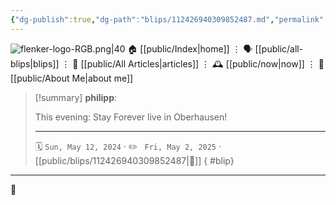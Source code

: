 ```yaml
---
{"dg-publish":true,"dg-path":"blips/112426940309852487.md","permalink":"/blips/112426940309852487/","title":"philipp on mastodon @ 2024-05-12"}
---
```



<div class="transclusion internal-embed is-loaded"><div class="markdown-embed">




![flenker-logo-RGB.png|40](/img/user/attachments/flenker-logo-RGB.png)
🏠 [[public/Index\|home]]  ⋮ 🗣️ [[public/all-blips\|blips]] ⋮  📝 [[public/All Articles\|articles]]  ⋮ 🕰️ [[public/now\|now]] ⋮ 🪪 [[public/About Me\|about me]]


</div></div>


> [!summary] **philipp**:
>
> This evening: Stay Forever live in Oberhausen!
> - - -
>
> 🗓️ <code>Sun, May 12, 2024</code>  · ✏️ <code> Fri, May 2, 2025</code>  · [[public/blips/112426940309852487\|🔗]]
{ #blip}


- - -

 👾
